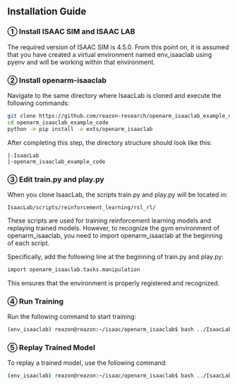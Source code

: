 ## Installation Guide
### ① Install ISAAC SIM and ISAAC LAB
The required version of ISAAC SIM is 4.5.0.
From this point on, it is assumed that you have created a virtual environment named env_isaaclab using pyenv and will be working within that environment.

### ② Install openarm-isaaclab
Navigate to the same directory where IsaacLab is cloned and execute the following commands:

```bash
git clone https://github.com/reazon-research/openarm_isaaclab_example_code
cd openarm_isaaclab_example_code
python -m pip install -e exts/openarm_isaaclab
```

After completing this step, the directory structure should look like this:

```
|-IsaacLab
|-openarm_isaaclab_example_code
```

### ③ Edit train.py and play.py
When you clone IsaacLab, the scripts train.py and play.py will be located in:

```
IsaacLab/scripts/reinforcement_learning/rsl_rl/
```

These scripts are used for training reinforcement learning models and replaying trained models. However, to recognize the gym environment of openarm_isaaclab, you need to import openarm_isaaclab at the beginning of each script.

Specifically, add the following line at the beginning of train.py and play.py:

```bash
import openarm_isaaclab.tasks.manipulation
```

This ensures that the environment is properly registered and recognized.



### ④ Run Training
Run the following command to start training:

```bash
(env_isaaclab) reazon@reazon:~/isaac/openarm_isaaclab$ bash ../IsaacLab/isaaclab.sh -p ../IsaacLab/scripts/reinforcement_learning/rsl_rl/train.py --task Isaac-Reach-OpenArm-v0 --num_envs 2048
```

### ⑤ Replay Trained Model
To replay a trained model, use the following command:

```bash
(env_isaaclab) reazon@reazon:~/isaac/openarm_isaaclab$ bash ../IsaacLab/isaaclab.sh -p ../IsaacLab/scripts/reinforcement_learning/rsl_rl/play.py --task Isaac-Reach-OpenArm-v0 --num_envs 16
```
